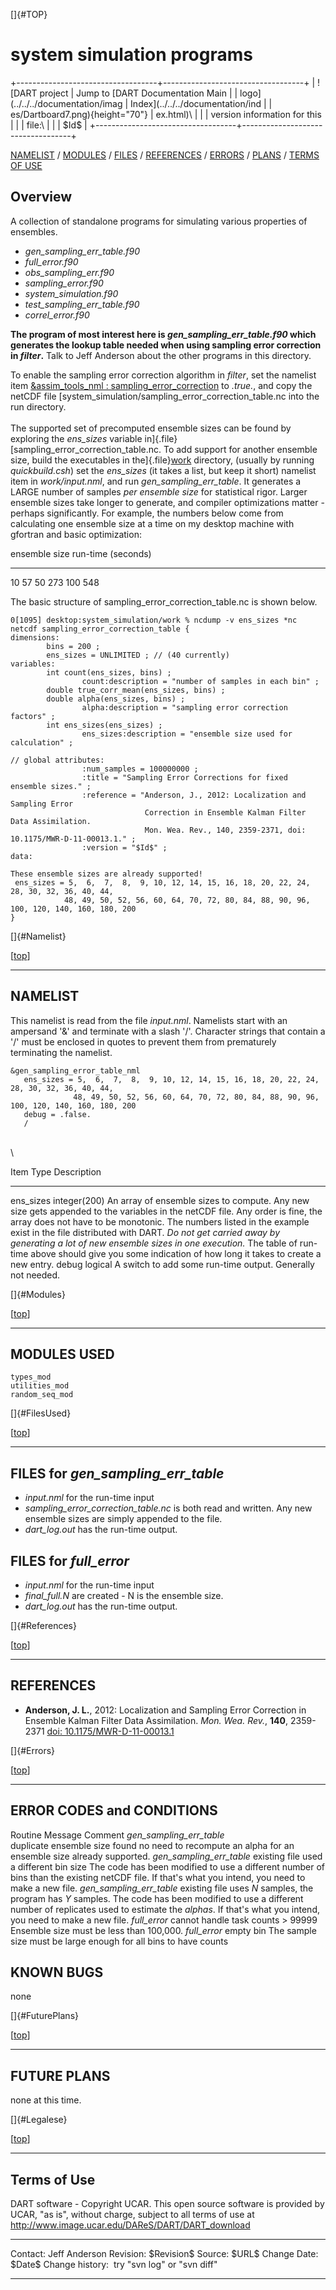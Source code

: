 []{#TOP}

system simulation programs
==========================

+-----------------------------------+-----------------------------------+
| ![DART project                    | Jump to [DART Documentation Main  |
| logo](../../../documentation/imag | Index](../../../documentation/ind |
| es/Dartboard7.png){height="70"}   | ex.html)\                         |
|                                   | version information for this      |
|                                   | file:\                            |
|                                   | \$Id\$                            |
+-----------------------------------+-----------------------------------+

[NAMELIST](#Namelist) / [MODULES](#Modules) / [FILES](#FilesUsed) /
[REFERENCES](#References) / [ERRORS](#Errors) / [PLANS](#FuturePlans) /
[TERMS OF USE](#Legalese)

Overview
--------

A collection of standalone programs for simulating various properties of
ensembles.

-   *gen\_sampling\_err\_table.f90*
-   *full\_error.f90*
-   *obs\_sampling\_err.f90*
-   *sampling\_error.f90*
-   *system\_simulation.f90*
-   *test\_sampling\_err\_table.f90*
-   *correl\_error.f90*

**The program of most interest here is *gen\_sampling\_err\_table.f90*
which generates the lookup table needed when using sampling error
correction in *filter*.** Talk to Jeff Anderson about the other programs
in this directory.

To enable the sampling error correction algorithm in *filter*, set the
namelist item
[&assim\_tools\_nml : sampling\_error\_correction](../../modules/assimilation/assim_tools_mod.html#Namelist)
to *.true.*, and copy the netCDF file
[system\_simulation/sampling\_error\_correction\_table.nc into the run
directory.\
\
The supported set of precomputed ensemble sizes can be found by
exploring the *ens\_sizes* variable
in]{.file}[sampling\_error\_correction\_table.nc. To add support for
another ensemble size, build the executables in
the]{.file}[work](../system_simulation/work) directory, (usually by
running *quickbuild.csh*) set the *ens\_sizes* (it takes a list, but
keep it short) namelist item in *work/input.nml*, and run
*gen\_sampling\_err\_table*. It generates a LARGE number of samples *per
ensemble size* for statistical rigor. Larger ensemble sizes take longer
to generate, and compiler optimizations matter - perhaps significantly.
For example, the numbers below come from calculating one ensemble size
at a time on my desktop machine with gfortran and basic optimization:

  ensemble size   run-time (seconds)
  --------------- --------------------
  10              57
  50              273
  100             548

The basic structure of sampling\_error\_correction\_table.nc is shown
below.

<div>

    0[1095] desktop:system_simulation/work % ncdump -v ens_sizes *nc
    netcdf sampling_error_correction_table {
    dimensions:
            bins = 200 ;
            ens_sizes = UNLIMITED ; // (40 currently)
    variables:
            int count(ens_sizes, bins) ;
                    count:description = "number of samples in each bin" ;
            double true_corr_mean(ens_sizes, bins) ;
            double alpha(ens_sizes, bins) ;
                    alpha:description = "sampling error correction factors" ;
            int ens_sizes(ens_sizes) ;
                    ens_sizes:description = "ensemble size used for calculation" ;

    // global attributes:
                    :num_samples = 100000000 ;
                    :title = "Sampling Error Corrections for fixed ensemble sizes." ;
                    :reference = "Anderson, J., 2012: Localization and Sampling Error 
                                  Correction in Ensemble Kalman Filter Data Assimilation.
                                  Mon. Wea. Rev., 140, 2359-2371, doi: 10.1175/MWR-D-11-00013.1." ;
                    :version = "$Id$" ;
    data:

    These ensemble sizes are already supported!
     ens_sizes = 5,  6,  7,  8,  9, 10, 12, 14, 15, 16, 18, 20, 22, 24, 28, 30, 32, 36, 40, 44,
                48, 49, 50, 52, 56, 60, 64, 70, 72, 80, 84, 88, 90, 96, 100, 120, 140, 160, 180, 200
    }

</div>

[]{#Namelist}

<div class="top">

\[[top](#)\]

</div>

------------------------------------------------------------------------

NAMELIST
--------

This namelist is read from the file *input.nml*. Namelists start with an
ampersand '&' and terminate with a slash '/'. Character strings that
contain a '/' must be enclosed in quotes to prevent them from
prematurely terminating the namelist.

<div class="namelist">

    &gen_sampling_error_table_nml
       ens_sizes = 5,  6,  7,  8,  9, 10, 12, 14, 15, 16, 18, 20, 22, 24, 28, 30, 32, 36, 40, 44,
                  48, 49, 50, 52, 56, 60, 64, 70, 72, 80, 84, 88, 90, 96, 100, 120, 140, 160, 180, 200
       debug = .false.
       /

</div>

\
\

  Item         Type           Description
  ------------ -------------- ---------------------------------------------------------------------------------------------------------------------------------------------------------------------------------------------------------------------------------------------------------------------------------------------------------------------------------------------------------------------------------------------------------------------------------------------
  ens\_sizes   integer(200)   An array of ensemble sizes to compute. Any new size gets appended to the variables in the netCDF file. Any order is fine, the array does not have to be monotonic. The numbers listed in the example exist in the file distributed with DART. *Do not get carried away by generating a lot of new ensemble sizes in one execution.* The table of run-time above should give you some indication of how long it takes to create a new entry.
  debug        logical        A switch to add some run-time output. Generally not needed.

[]{#Modules}

<div class="top">

\[[top](#)\]

</div>

------------------------------------------------------------------------

MODULES USED
------------

    types_mod
    utilities_mod
    random_seq_mod

[]{#FilesUsed}

<div class="top">

\[[top](#)\]

</div>

------------------------------------------------------------------------

FILES for *gen\_sampling\_err\_table*
-------------------------------------

-   *input.nml* for the run-time input
-   *sampling\_error\_correction\_table.nc* is both read and written.
    Any new ensemble sizes are simply appended to the file.
-   *dart\_log.out* has the run-time output.

FILES for *full\_error*
-----------------------

-   *input.nml* for the run-time input
-   *final\_full.N* are created - N is the ensemble size.
-   *dart\_log.out* has the run-time output.

[]{#References}

<div class="top">

\[[top](#)\]

</div>

------------------------------------------------------------------------

REFERENCES
----------

-   **Anderson, J. L.**, 2012: Localization and Sampling Error
    Correction in Ensemble Kalman Filter Data Assimilation. *Mon. Wea.
    Rev.*, **140**, 2359-2371 [doi:
    10.1175/MWR-D-11-00013.1](http://dx.doi.org/doi:10.1175/MWR-D-11-00013.1)

[]{#Errors}

<div class="top">

\[[top](#)\]

</div>

------------------------------------------------------------------------

ERROR CODES and CONDITIONS
--------------------------

<div class="errors">

Routine
Message
Comment
*gen\_sampling\_err\_table*
duplicate ensemble size found
no need to recompute an alpha for an ensemble size already supported.
*gen\_sampling\_err\_table*
existing file used a different bin size
The code has been modified to use a different number of bins than the
existing netCDF file. If that's what you intend, you need to make a new
file.
*gen\_sampling\_err\_table*
existing file uses *N* samples, the program has *Y* samples.
The code has been modified to use a different number of replicates used
to estimate the *alphas*. If that's what you intend, you need to make a
new file.
*full\_error*
cannot handle task counts &gt; 99999
Ensemble size must be less than 100,000.
*full\_error*
empty bin
The sample size must be large enough for all bins to have counts

</div>

KNOWN BUGS
----------

none

[]{#FuturePlans}

<div class="top">

\[[top](#)\]

</div>

------------------------------------------------------------------------

FUTURE PLANS
------------

none at this time.

[]{#Legalese}

<div class="top">

\[[top](#)\]

</div>

------------------------------------------------------------------------

Terms of Use
------------

DART software - Copyright UCAR. This open source software is provided by
UCAR, "as is", without charge, subject to all terms of use at
<http://www.image.ucar.edu/DAReS/DART/DART_download>

  ------------------ -----------------------------
  Contact:           Jeff Anderson
  Revision:          \$Revision\$
  Source:            \$URL\$
  Change Date:       \$Date\$
  Change history:    try "svn log" or "svn diff"
  ------------------ -----------------------------



